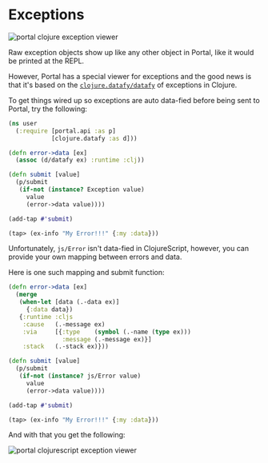 # Exceptions

![portal clojure exception viewer](https://user-images.githubusercontent.com/1986211/165203608-628715bc-7ed4-4e48-9002-08048137abb6.png)

Raw exception objects show up like any other object in Portal, like it would be
printed at the REPL.

However, Portal has a special viewer for exceptions and the good news is that
it's based on the
[`clojure.datafy/datafy`](https://clojuredocs.org/clojure.datafy/datafy) of
exceptions in Clojure.

To get things wired up so exceptions are auto data-fied before being sent to
Portal, try the following:


```clojure
(ns user
  (:require [portal.api :as p]
            [clojure.datafy :as d]))

(defn error->data [ex]
  (assoc (d/datafy ex) :runtime :clj))

(defn submit [value]
  (p/submit
   (if-not (instance? Exception value)
     value
     (error->data value))))

(add-tap #'submit)

(tap> (ex-info "My Error!!!" {:my :data}))
```

Unfortunately, `js/Error` isn't data-fied in ClojureScript, however, you can
provide your own mapping between errors and data.

Here is one such mapping and submit function:

```clojure
(defn error->data [ex]
  (merge
   (when-let [data (.-data ex)]
     {:data data})
   {:runtime :cljs
    :cause   (.-message ex)
    :via     [{:type    (symbol (.-name (type ex)))
               :message (.-message ex)}]
    :stack   (.-stack ex)}))

(defn submit [value]
  (p/submit
   (if-not (instance? js/Error value)
     value
     (error->data value))))

(add-tap #'submit)

(tap> (ex-info "My Error!!!" {:my :data}))
```

And with that you get the following:

![portal clojurescript exception viewer](https://user-images.githubusercontent.com/1986211/165203690-317d148b-962f-4579-a627-c187b7ae3a3e.png)
